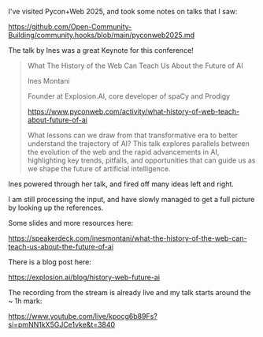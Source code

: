 I've visited Pycon+Web 2025, and took some notes on talks that I saw:

https://github.com/Open-Community-Building/community.hooks/blob/main/pyconweb2025.md

The talk by Ines was a great Keynote for this conference!

> What The History of the Web Can Teach Us About the Future of AI
> 
> Ines Montani
> 
> Founder at Explosion.AI, core developer of spaCy and Prodigy
> 
> https://www.pyconweb.com/activity/what-history-of-web-teach-about-future-of-ai
> 
> What lessons can we draw from that transformative era to better understand the trajectory of AI? 
> This talk explores parallels between the evolution of the web and the rapid advancements in AI, 
> highlighting key trends, pitfalls, and opportunities that can guide us as we shape the future of artificial intelligence.

Ines powered through her talk, and fired off many ideas left and right. 

I am still processing the input, and have slowly managed to get a full picture by looking up the references. 

Some slides and more resources here: 

https://speakerdeck.com/inesmontani/what-the-history-of-the-web-can-teach-us-about-the-future-of-ai

There is a blog post here:

https://explosion.ai/blog/history-web-future-ai

The recording from the stream is already live and my talk starts around the ~ 1h mark: 

https://www.youtube.com/live/kpocg6b89Fs?si=pmNN1kX5GJCe1vke&t=3840




